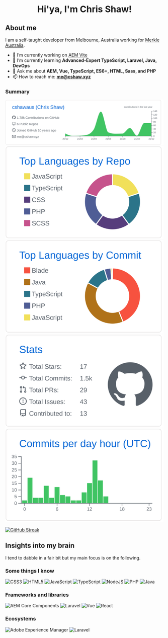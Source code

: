 <div style="text-align: center;">

# Hi'ya, I'm Chris Shaw!

</div>

## About me

I am a self-taught developer from Melbourne, Australia working for [Merkle Australia](https://www.merkleinc.com/au).

- 🔭 I’m currently working on [AEM Vite](https://github.com/aem-vite)
- 🌱 I’m currently learning **Advanced-Expert TypeScript, Laravel, Java, DevOps**
- 💬 Ask me about **AEM, Vue, TypeScript, ES6+, HTML, Sass, and PHP**
- 📫 How to reach me: **me@cshaw.xyz**

### Summary

[![](https://raw.githubusercontent.com/cshawaus/cshawaus/main/profile-summary-card-output/github/0-profile-details.svg)](https://github.com/vn7n24fzkq/github-profile-summary-cards)
[![](https://raw.githubusercontent.com/cshawaus/cshawaus/main/profile-summary-card-output/github/1-repos-per-language.svg)](https://github.com/vn7n24fzkq/github-profile-summary-cards) [![](https://raw.githubusercontent.com/cshawaus/cshawaus/main/profile-summary-card-output/github/2-most-commit-language.svg)](https://github.com/vn7n24fzkq/github-profile-summary-cards)
[![](https://raw.githubusercontent.com/cshawaus/cshawaus/main/profile-summary-card-output/github/3-stats.svg)](https://github.com/vn7n24fzkq/github-profile-summary-cards) [![](https://raw.githubusercontent.com/cshawaus/cshawaus/main/profile-summary-card-output/github/4-productive-time.svg)](https://github.com/vn7n24fzkq/github-profile-summary-cards)

[![GitHub Streak](https://github-readme-streak-stats.herokuapp.com/?user=cshawaus&theme=dark&ring=FFB19A&hide_border=true&currStreakNum=F6A085&fire=F6A085&currStreakLabel=F6A085)](https://git.io/streak-stats)

## Insights into my brain

I tend to dabble in a fair bit but my main focus is on the following.

### Some things I know

![CSS3](https://img.shields.io/badge/css3-%231572B6.svg?style=for-the-badge&logo=css3&logoColor=white)
![HTML5](https://img.shields.io/badge/html5-%23E34F26.svg?style=for-the-badge&logo=html5&logoColor=white)
![JavaScript](https://img.shields.io/badge/javascript-%23323330.svg?style=for-the-badge&logo=javascript&logoColor=%23F7DF1E)
![TypeScript](https://img.shields.io/badge/typescript-3178c6?style=for-the-badge&logo=typescript&logoColor=white)
![NodeJS](https://img.shields.io/badge/node.js-6DA55F?style=for-the-badge&logo=node.js&logoColor=white)
![PHP](https://img.shields.io/badge/php-8892be.svg?style=for-the-badge&logo=php&logoColor=white)
![Java](https://img.shields.io/badge/java-%23ED8B00.svg?style=for-the-badge&logo=java&logoColor=white)

### Frameworks and libraries

![AEM Core Components](https://img.shields.io/badge/core--components-ff0000?style=for-the-badge&logo=adobe&logoColor=white)
![Laravel](https://img.shields.io/badge/laravel-f55247?style=for-the-badge&logo=laravel&logoColor=white)
![Vue](https://img.shields.io/badge/vue-42b883.svg?style=for-the-badge&logo=vue.js&logoColor=white)
![React](https://img.shields.io/badge/react-282c34.svg?style=for-the-badge&logo=react&logoColor=00d8ff)

### Ecosystems

![Adobe Experience Manager](https://img.shields.io/badge/adobe--experience--manager-ff0000?style=for-the-badge&logo=adobe&logoColor=white)
![Laravel](https://img.shields.io/badge/laravel-f55247?style=for-the-badge&logo=laravel&logoColor=white)
